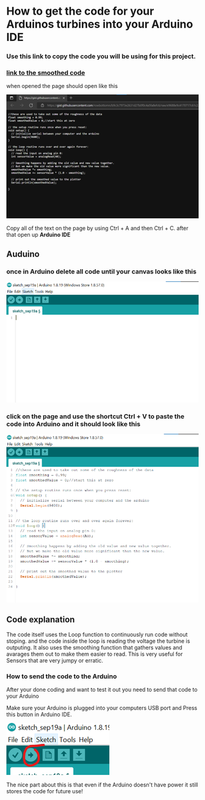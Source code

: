 # How to get the code for your Arduinos turbines into your Arduino IDE

### Use this link to copy the code you will be using for this project.
### [link to the smoothed code](https://gist.githubusercontent.com/rowbottomn/b9c3c7973e2631d27b0f0c4a5fa8efc6/raw/e9688e9c4170717c61c25ba721878b02d8e2753e/smoothed.ino)

when opened the page should open like this

![Screenshot](../images/Code_Screenshot.png)

Copy all of the text on the page by using 
Ctrl + A and then Ctrl + C. after that open up **Arduino IDE**

## **Auduino**
### once in Arduino delete all code until your canvas looks like this

![Arduino](../images/Arduino_Screenshot.png)

### click on the page and use the shortcut Ctrl + V to paste the code into Arduino and it should look like this 

![Final Code](../images/Finished_Code.png)

## Code explanation

The code itself uses the Loop function to continuously run code without stoping. and the code inside the loop is reading the voltage the turbine is outputing. It also uses the smoothing function that gathers values and avarages them out to make them easier to read. This is very useful for Sensors that are very jumpy or erratic.

### How to send the code to the Arduino

After your done coding and want to test it out you need to send that code to your Arduino

Make sure your Arduino is plugged into your computers USB port and Press this button in Arduino IDE.

![Send Button](../images/Send.png)

The nice part about this is that even if the Arduino doesn't have power it still stores the code for future use!
